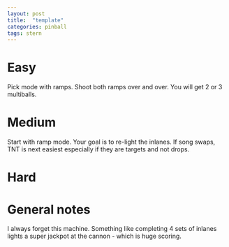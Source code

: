 ```yaml
---
layout: post
title:  "template"
categories: pinball
tags: stern
---
```


# Easy
Pick mode with ramps. Shoot both ramps over and over. You will get 2 or 3 multiballs.

# Medium
Start with ramp mode. Your goal is to re-light the inlanes. If song swaps, TNT is next easiest especially if they are targets and not drops.

# Hard
# General notes
I always forget this machine. Something like completing 4 sets of inlanes lights a super jackpot at the cannon - which is huge scoring.

